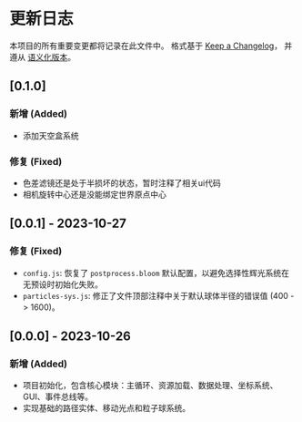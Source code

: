 # 更新日志

本项目的所有重要变更都将记录在此文件中。
格式基于 [Keep a Changelog](https://keepachangelog.com/zh-CN/1.0.0/)，
并遵从 [语义化版本](https://semver.org/lang/zh-CN/)。

## [0.1.0]

### 新增 (Added)
- 添加天空盒系统

### 修复 (Fixed)
- 色差滤镜还是处于半损坏的状态，暂时注释了相关ui代码
- 相机旋转中心还是没能绑定世界原点中心

## [0.0.1] - 2023-10-27

### 修复 (Fixed)
- `config.js`: 恢复了 `postprocess.bloom` 默认配置，以避免选择性辉光系统在无预设时初始化失败。
- `particles-sys.js`: 修正了文件顶部注释中关于默认球体半径的错误值 (400 -> 1600)。

## [0.0.0] - 2023-10-26

### 新增 (Added)
- 项目初始化，包含核心模块：主循环、资源加载、数据处理、坐标系统、GUI、事件总线等。
- 实现基础的路径实体、移动光点和粒子球系统。

